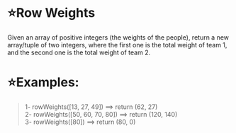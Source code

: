 # :star:Row Weights

Given an array of positive integers (the weights of the people), return a new array/tuple of two integers, where the first one is the total weight of team 1, and the second one is the total weight of team 2.
# :star:Examples:

>   1- rowWeights([13, 27, 49])  ==>  return (62, 27) <br>
    2- rowWeights([50, 60, 70, 80])  ==>  return (120, 140)<br>
    3- rowWeights([80])  ==>  return (80, 0)